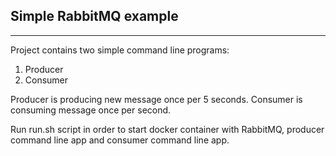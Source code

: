 ## Simple RabbitMQ example
-------

Project contains two simple command line programs:
1. Producer
2. Consumer

Producer is producing new message once per 5 seconds. Consumer is consuming message once per second.

Run run.sh script in order to start docker container with RabbitMQ, producer command line app and consumer command line app.